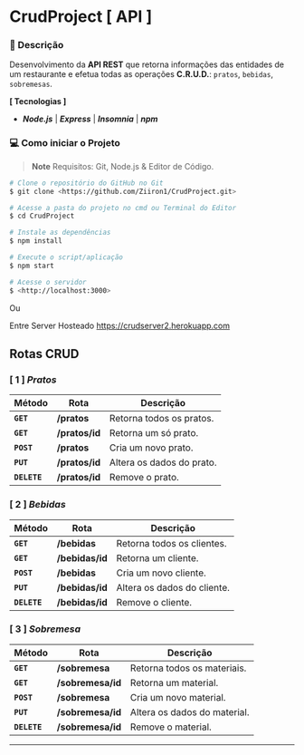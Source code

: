 # CrudProject [ API ] 
### 📑 Descrição
Desenvolvimento da **API REST** que retorna informações das entidades de um restaurante e efetua todas as operações **C.R.U.D.**: ``pratos``, ``bebidas``, ``sobremesas``.


**[ Tecnologias ]**
  
- <em>**Node.js**</em> | <em>**Express**</em> | <em>**Insomnia**</em> | <em>**npm**</em>

### 💻 Como iniciar o Projeto

> **Note**
> Requisitos: Git, Node.js & Editor de Código.

```bash
# Clone o repositório do GitHub no Git
$ git clone <https://github.com/Ziiron1/CrudProject.git>

# Acesse a pasta do projeto no cmd ou Terminal do Editor
$ cd CrudProject

# Instale as dependências
$ npm install

# Execute o script/aplicação
$ npm start

# Acesse o servidor
$ <http://localhost:3000>
```

Ou

Entre Server Hosteado https://crudserver2.herokuapp.com


## Rotas CRUD

### [ 1 ] <em>Pratos</em>

| Método | Rota | Descrição |
| ------ | ----- | ----------- |
| **`GET`** | **/pratos** | Retorna todos os pratos. |
|  **`GET`** | **/pratos/id** | Retorna um só prato. |
|  **`POST`** | **/pratos** | Cria um novo prato.  |
|  **`PUT`** | **/pratos/id** | Altera os dados do prato.
|  **`DELETE`** | **/pratos/id** | Remove o prato.
  
### [ 2 ] <em>Bebidas</em>

| Método | Rota | Descrição |
| ------ | ----- | ----------- |
|  **`GET`** | **/bebidas** | Retorna todos os clientes. |
|  **`GET`** | **/bebidas/id** | Retorna um cliente. |
|  **`POST`** | **/bebidas** | Cria um novo cliente.  |
|  **`PUT`** | **/bebidas/id** | Altera os dados do cliente.
|  **`DELETE`** | **/bebidas/id** | Remove o cliente.
  

### [ 3 ] <em>Sobremesa</em>

| Método | Rota | Descrição |
| ------ | ----- | ----------- |
|  **`GET`** | **/sobremesa** | Retorna todos os materiais. |
|  **`GET`** | **/sobremesa/id** |  Retorna um material. |
|  **`POST`** | **/sobremesa** | Cria um novo material.  |
|  **`PUT`** | **/sobremesa/id** | Altera os dados do material.
|  **`DELETE`** | **/sobremesa/id** | Remove o material.
  
---
